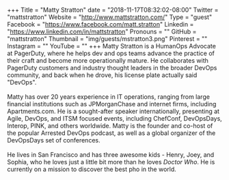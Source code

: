 +++
Title = "Matty Stratton"
date = "2018-11-17T08:32:02-08:00"
Twitter = "mattstratton"
Website = "http://www.mattstratton.com/"
Type = "guest"
Facebook = "https://www.facebook.com/matt.stratton"
Linkedin = "https://www.linkedin.com/in/mattstratton"
Pronouns = ""
GitHub = "mattstratton"
Thumbnail = "img/guests/mstratton3.png"
Pinterest = ""
Instagram = ""
YouTube = ""
+++
Matty Stratton is a HumanOps Advocate at PagerDuty, where he helps dev and ops teams advance the practice of their craft and become more operationally mature. He collaborates with PagerDuty customers and industry thought leaders in the broader DevOps community, and back when he drove, his license plate actually said "DevOps". <br /><br /> Matty has over 20 years experience in IT operations, ranging from large financial institutions such as JPMorganChase and internet firms, including Apartments.com. He is a sought-after speaker internationally, presenting at Agile, DevOps, and ITSM focused events, including ChefConf, DevOpsDays, Interop, PINK, and others worldwide. Matty is the founder and co-host of the popular Arrested DevOps podcast, as well as a global organizer of the DevOpsDays set of conferences. <br /><br /> He lives in San Francisco and has three awesome kids - Henry, Joey, and Sophia, who he loves just a little bit more than he loves *Doctor Who*. He is currently on a mission to discover the best pho in the world.

